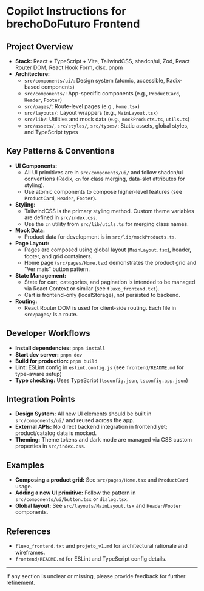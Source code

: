 # Copilot Instructions for brechoDoFuturo Frontend

## Project Overview

- **Stack:** React + TypeScript + Vite, TailwindCSS, shadcn/ui, Zod, React Router DOM, React Hook Form, clsx, pnpm
- **Architecture:**
  - `src/components/ui/`: Design system (atomic, accessible, Radix-based components)
  - `src/components/`: App-specific components (e.g., `ProductCard`, `Header`, `Footer`)
  - `src/pages/`: Route-level pages (e.g., `Home.tsx`)
  - `src/layouts/`: Layout wrappers (e.g., `MainLayout.tsx`)
  - `src/lib/`: Utilities and mock data (e.g., `mockProducts.ts`, `utils.ts`)
  - `src/assets/`, `src/styles/`, `src/types/`: Static assets, global styles, and TypeScript types

## Key Patterns & Conventions

- **UI Components:**
  - All UI primitives are in `src/components/ui/` and follow shadcn/ui conventions (Radix, `cn` for class merging, data-slot attributes for styling).
  - Use atomic components to compose higher-level features (see `ProductCard`, `Header`, `Footer`).
- **Styling:**
  - TailwindCSS is the primary styling method. Custom theme variables are defined in `src/index.css`.
  - Use the `cn` utility from `src/lib/utils.ts` for merging class names.
- **Mock Data:**
  - Product data for development is in `src/lib/mockProducts.ts`.
- **Page Layout:**
  - Pages are composed using global layout (`MainLayout.tsx`), header, footer, and grid containers.
  - Home page (`src/pages/Home.tsx`) demonstrates the product grid and "Ver mais" button pattern.
- **State Management:**
  - State for cart, categories, and pagination is intended to be managed via React Context or similar (see `fluxo_frontend.txt`).
  - Cart is frontend-only (localStorage), not persisted to backend.
- **Routing:**
  - React Router DOM is used for client-side routing. Each file in `src/pages/` is a route.

## Developer Workflows

- **Install dependencies:** `pnpm install`
- **Start dev server:** `pnpm dev`
- **Build for production:** `pnpm build`
- **Lint:** ESLint config in `eslint.config.js` (see `frontend/README.md` for type-aware setup)
- **Type checking:** Uses TypeScript (`tsconfig.json`, `tsconfig.app.json`)

## Integration Points

- **Design System:** All new UI elements should be built in `src/components/ui/` and reused across the app.
- **External APIs:** No direct backend integration in frontend yet; product/catalog data is mocked.
- **Theming:** Theme tokens and dark mode are managed via CSS custom properties in `src/index.css`.

## Examples

- **Composing a product grid:** See `src/pages/Home.tsx` and `ProductCard` usage.
- **Adding a new UI primitive:** Follow the pattern in `src/components/ui/button.tsx` or `dialog.tsx`.
- **Global layout:** See `src/layouts/MainLayout.tsx` and `Header`/`Footer` components.

## References

- `fluxo_frontend.txt` and `projeto_v1.md` for architectural rationale and wireframes.
- `frontend/README.md` for ESLint and TypeScript config details.

---

If any section is unclear or missing, please provide feedback for further refinement.
